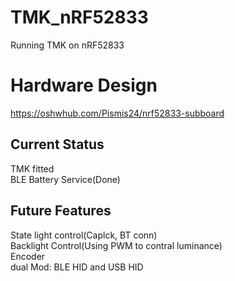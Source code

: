 # TMK_nRF52833
Running TMK on nRF52833  

# Hardware Design
https://oshwhub.com/Pismis24/nrf52833-subboard  

## Current Status
TMK fitted  
BLE Battery Service(Done)    

## Future Features 
State light control(Caplck, BT conn)  
Backlight Control(Using PWM to contral luminance)  
Encoder  
dual Mod: BLE HID and USB HID  